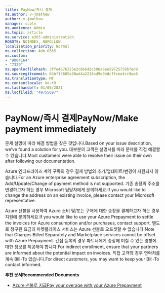 ```yaml
---
title: PayNow/즉시 결제
ms.author: v-jmathew
author: v-jmathew
manager: scotv
ms.audience: Admin
ms.topic: article
ms.service: o365-administration
ROBOTS: NOINDEX, NOFOLLOW
localization_priority: Normal
ms.collection: Adm_O365
ms.custom:
- "9004164"
- "7329"
ms.openlocfilehash: 3ffe4676325e2c86642cb06aaee59725759b7ed9
ms.sourcegitcommit: 04bf13605a30ad4a2218ad9e94dcffcee4cc9aa6
ms.translationtype: MT
ms.contentlocale: ko-KR
ms.lasthandoff: 01/05/2021
ms.locfileid: "49755697"
---
```

# <a name="paynowmake-payment-immediately"></a><span data-ttu-id="8caa3-102">PayNow/즉시 결제</span><span class="sxs-lookup"><span data-stu-id="8caa3-102">PayNow/Make payment immediately</span></span>

<span data-ttu-id="8caa3-103">문제 설명에 따라 해결 방법을 찾은 것입니다.</span><span class="sxs-lookup"><span data-stu-id="8caa3-103">Based on your issue description, we’ve found a solution for you.</span></span> <span data-ttu-id="8caa3-104">대부분의 고객은 설명서를 따라 문제를 직접 해결할 수 있습니다.</span><span class="sxs-lookup"><span data-stu-id="8caa3-104">Most customers were able to resolve their issue on their own after following our documentation.</span></span>

<span data-ttu-id="8caa3-105">Azure 엔터프라이즈 계약 구독의 경우 결제 방법의 추가/업데이트/변경이 지원되지 않습니다.</span><span class="sxs-lookup"><span data-stu-id="8caa3-105">For an Azure enterprise agreement subscription, the Add/Update/Change of payment method is not supported.</span></span> <span data-ttu-id="8caa3-106">기존 송장의 주소를 변경하고자 하는 경우 Microsoft 담당자에게 문의하세요.</span><span class="sxs-lookup"><span data-stu-id="8caa3-106">If you would like to change the address on an existing invoice, please contact your Microsoft representative.</span></span>

<span data-ttu-id="8caa3-107">Azure 선불을 사용하여 Azure 소비 및/또는 구매에 대한 송장을 결제하고자 하는 경우 지원에 문의하세요.</span><span class="sxs-lookup"><span data-stu-id="8caa3-107">If you would like to use your Azure Prepayment to settle the invoices for Azure consumption and/or purchases, contact support.</span></span> <span data-ttu-id="8caa3-108">별도로 청구된 요금과 마켓플레이스 서비스는 Azure 선불로 오프셋할 수 없습니다.</span><span class="sxs-lookup"><span data-stu-id="8caa3-108">Note that Charges Billed Separately and Marketplace services cannot be offset with Azure Prepayment.</span></span> <span data-ttu-id="8caa3-109">간접 등록의 경우 파트너에게 송장에 미칠 수 있는 영향에 대한 정보를 제공해야 합니다.</span><span class="sxs-lookup"><span data-stu-id="8caa3-109">For indirect enrollment, ensure that your partners are informed about the potential impact on invoices.</span></span> <span data-ttu-id="8caa3-110">직접 고객의 경우 연락처를 계속 Bill-To 있습니다.</span><span class="sxs-lookup"><span data-stu-id="8caa3-110">For direct customers, you may want to keep your Bill-To contact informed.</span></span>

<span data-ttu-id="8caa3-111">**추천 문서**</span><span class="sxs-lookup"><span data-stu-id="8caa3-111">**Recommended Documents**</span></span>

- [<span data-ttu-id="8caa3-112">Azure 선불로 지급</span><span class="sxs-lookup"><span data-stu-id="8caa3-112">Pay your overage with your Azure Prepayment</span></span>](https://docs.microsoft.com/azure/cost-management-billing/manage/ea-portal-enrollment-invoices#pay-your-overage-with-your-azure-prepayment)
